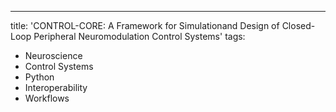 ---
title: 'CONTROL-CORE: A Framework for Simulationand Design of Closed-Loop Peripheral Neuromodulation Control Systems'
tags:
  - Neuroscience
  - Control Systems
  - Python
  - Interoperability
  - Workflows
